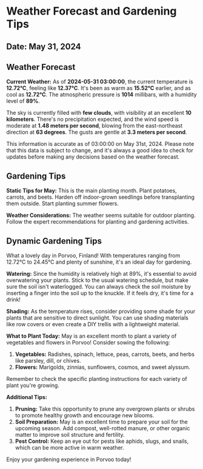 # Weather Forecast and Gardening Tips
## Date: May 31, 2024

## Weather Forecast
**Current Weather:**
As of **2024-05-31 03:00:00**, the current temperature is **12.72°C**, feeling like **12.37°C**. It's been as warm as **15.52°C** earlier, and as cool as **12.72°C**. The atmospheric pressure is **1014** millibars, with a humidity level of **89%**.

The sky is currently filled with **few clouds**, with visibility at an excellent **10 kilometers**. There's no precipitation expected, and the wind speed is moderate at **1.48 meters per second**, blowing from the east-northeast direction at **63 degrees**. The gusts are gentle at **3.3 meters per second**.

This information is accurate as of 03:00:00 on May 31st, 2024. Please note that this data is subject to change, and it's always a good idea to check for updates before making any decisions based on the weather forecast.
## Gardening Tips
**Static Tips for May:**
This is the main planting month. Plant potatoes, carrots, and beets. Harden off indoor-grown seedlings before transplanting them outside. Start planting summer flowers.

**Weather Considerations:**
The weather seems suitable for outdoor planting. Follow the expert recommendations for planting and gardening activities.
## Dynamic Gardening Tips
What a lovely day in Porvoo, Finland! With temperatures ranging from 12.72°C to 24.45°C and plenty of sunshine, it's an ideal day for gardening.

**Watering:**
Since the humidity is relatively high at 89%, it's essential to avoid overwatering your plants. Stick to the usual watering schedule, but make sure the soil isn't waterlogged. You can always check the soil moisture by inserting a finger into the soil up to the knuckle. If it feels dry, it's time for a drink!

**Shading:**
As the temperature rises, consider providing some shade for your plants that are sensitive to direct sunlight. You can use shading materials like row covers or even create a DIY trellis with a lightweight material.

**What to Plant Today:**
May is an excellent month to plant a variety of vegetables and flowers in Porvoo! Consider sowing the following:

1. **Vegetables:** Radishes, spinach, lettuce, peas, carrots, beets, and herbs like parsley, dill, or chives.
2. **Flowers:** Marigolds, zinnias, sunflowers, cosmos, and sweet alyssum.

Remember to check the specific planting instructions for each variety of plant you're growing.

**Additional Tips:**

1. **Pruning:** Take this opportunity to prune any overgrown plants or shrubs to promote healthy growth and encourage new blooms.
2. **Soil Preparation:** May is an excellent time to prepare your soil for the upcoming season. Add compost, well-rotted manure, or other organic matter to improve soil structure and fertility.
3. **Pest Control:** Keep an eye out for pests like aphids, slugs, and snails, which can be more active in warm weather.

Enjoy your gardening experience in Porvoo today!